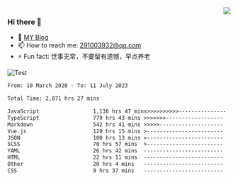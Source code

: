 <img align='right' src='https://github-readme-stats.vercel.app/api?username=niaogege&show_icons=true&theme=radical'/>

### Hi there 👋

- 🌱 [MY Blog](https://bythewayer.com/)
- 📫 How to reach me: 291003932@qq.com
- ⚡ Fun fact:  世事无常，不要留有遗憾，早点养老

![Test](https://github-readme-stats.vercel.app/api/top-langs/?username=niaogege&layout=compact)

<!--START_SECTION:waka-->

```txt
From: 10 March 2020 - To: 11 July 2023

Total Time: 2,871 hrs 27 mins

JavaScript                 1,136 hrs 47 mins>>>>>>>>>>---------------   39.59 %
TypeScript                 779 hrs 43 mins >>>>>>>------------------   27.15 %
Markdown                   542 hrs 41 mins >>>>>--------------------   18.90 %
Vue.js                     129 hrs 15 mins >------------------------   04.50 %
JSON                       100 hrs 13 mins >------------------------   03.49 %
SCSS                       70 hrs 57 mins  >------------------------   02.47 %
YAML                       26 hrs 42 mins  -------------------------   00.93 %
HTML                       22 hrs 11 mins  -------------------------   00.77 %
Other                      20 hrs 4 mins   -------------------------   00.70 %
CSS                        9 hrs 37 mins   -------------------------   00.33 %
```

<!--END_SECTION:waka-->
